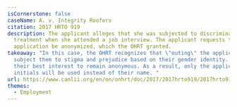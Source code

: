 ```yaml
---
isCornerstone: false
caseName: A. v. Integrity Roofers
citation: 2017 HRTO 919
description: The applicant alleges that she was subjected to discriminatory
  treatment when she attended a job interview. The applicant requests that the
  application be anonymized, which the OHRT granted.
takeaway: "In this case, the OHRT recognizes that \"outing\" the applicant would
  subject them to stigma and prejudice based on their gender identity. It is in
  their best interest to remain anonymous. As a result, only the applicant's
  initials will be used instead of their name. "
url: https://www.canlii.org/en/on/onhrt/doc/2017/2017hrto919/2017hrto919.html?resultIndex=1
themes:
  - Employment
---
```

